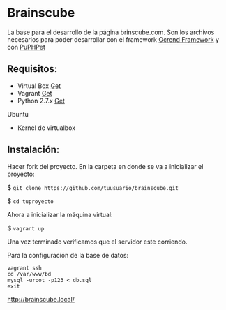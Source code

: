 # Brainscube
La base para el desarrollo de la página brinscube.com.
Son los archivos necesarios para poder desarrollar con el framework [Ocrend Framework](https://github.com/prinick96/Ocrend-Framework) y con [PuPHPet](http://puphpet.com)

## Requisitos:
- Virtual Box [Get](https://www.virtualbox.org/wiki/Downloads)
- Vagrant [Get](https://vagrantup.com/downloads.html)
- Python 2.7.x [Get](https://www.python.org/downloads/release/python-2712/)

Ubuntu

- Kernel de virtualbox 

## Instalación:
Hacer fork del proyecto.
En la carpeta en donde se va a inicializar el proyecto:

$ ` git clone https://github.com/tuusuario/brainscube.git `

$ ` cd tuproyecto `

Ahora a inicializar la máquina virtual:

$ ` vagrant up `

Una vez terminado verificamos que el servidor este corriendo.

Para la configuración de la base de datos:

``` shel
vagrant ssh
cd /var/www/bd
mysql -uroot -p123 < db.sql
exit
```

http://brainscube.local/
